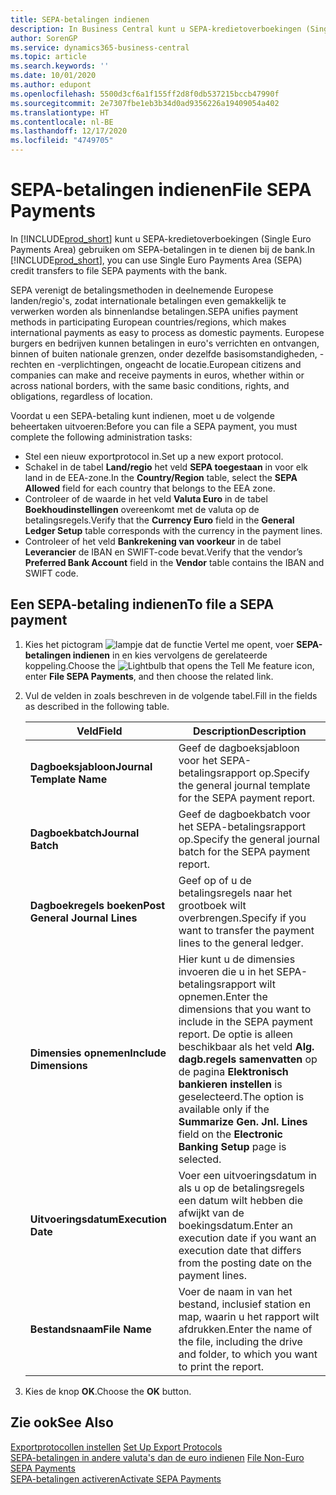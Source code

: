 ```yaml
---
title: SEPA-betalingen indienen
description: In Business Central kunt u SEPA-kredietoverboekingen (Single Euro Payments Area) gebruiken om SEPA-betalingen in te dienen bij de bank.
author: SorenGP
ms.service: dynamics365-business-central
ms.topic: article
ms.search.keywords: ''
ms.date: 10/01/2020
ms.author: edupont
ms.openlocfilehash: 5500d3cf6a1f155ff2d8f0db537215bccb47990f
ms.sourcegitcommit: 2e7307fbe1eb3b34d0ad9356226a19409054a402
ms.translationtype: HT
ms.contentlocale: nl-BE
ms.lasthandoff: 12/17/2020
ms.locfileid: "4749705"
---
```

# <a name="file-sepa-payments"></a><span data-ttu-id="11007-103">SEPA-betalingen indienen</span><span class="sxs-lookup"><span data-stu-id="11007-103">File SEPA Payments</span></span>
<span data-ttu-id="11007-104">In [!INCLUDE[prod_short](../../includes/prod_short.md)] kunt u SEPA-kredietoverboekingen (Single Euro Payments Area) gebruiken om SEPA-betalingen in te dienen bij de bank.</span><span class="sxs-lookup"><span data-stu-id="11007-104">In [!INCLUDE[prod_short](../../includes/prod_short.md)], you can use Single Euro Payments Area (SEPA) credit transfers to file SEPA payments with the bank.</span></span>  

<span data-ttu-id="11007-105">SEPA verenigt de betalingsmethoden in deelnemende Europese landen/regio's, zodat internationale betalingen even gemakkelijk te verwerken worden als binnenlandse betalingen.</span><span class="sxs-lookup"><span data-stu-id="11007-105">SEPA unifies payment methods in participating European countries/regions, which makes international payments as easy to process as domestic payments.</span></span> <span data-ttu-id="11007-106">Europese burgers en bedrijven kunnen betalingen in euro's verrichten en ontvangen, binnen of buiten nationale grenzen, onder dezelfde basisomstandigheden, -rechten en -verplichtingen, ongeacht de locatie.</span><span class="sxs-lookup"><span data-stu-id="11007-106">European citizens and companies can make and receive payments in euros, whether within or across national borders, with the same basic conditions, rights, and obligations, regardless of location.</span></span>  

<span data-ttu-id="11007-107">Voordat u een SEPA-betaling kunt indienen, moet u de volgende beheertaken uitvoeren:</span><span class="sxs-lookup"><span data-stu-id="11007-107">Before you can file a SEPA payment, you must complete the following administration tasks:</span></span>  

- <span data-ttu-id="11007-108">Stel een nieuw exportprotocol in.</span><span class="sxs-lookup"><span data-stu-id="11007-108">Set up a new export protocol.</span></span>
- <span data-ttu-id="11007-109">Schakel in de tabel **Land/regio** het veld **SEPA toegestaan** in voor elk land in de EEA-zone.</span><span class="sxs-lookup"><span data-stu-id="11007-109">In the **Country/Region** table, select the **SEPA Allowed** field for each country that belongs to the EEA zone.</span></span>  
- <span data-ttu-id="11007-110">Controleer of de waarde in het veld **Valuta Euro** in de tabel **Boekhoudinstellingen** overeenkomt met de valuta op de betalingsregels.</span><span class="sxs-lookup"><span data-stu-id="11007-110">Verify that the **Currency Euro** field in the **General Ledger Setup** table corresponds with the currency in the payment lines.</span></span>  
- <span data-ttu-id="11007-111">Controleer of het veld **Bankrekening van voorkeur** in de tabel **Leverancier** de IBAN en SWIFT-code bevat.</span><span class="sxs-lookup"><span data-stu-id="11007-111">Verify that the vendor’s **Preferred Bank Account** field in the **Vendor** table contains the IBAN and SWIFT code.</span></span>  

## <a name="to-file-a-sepa-payment"></a><span data-ttu-id="11007-112">Een SEPA-betaling indienen</span><span class="sxs-lookup"><span data-stu-id="11007-112">To file a SEPA payment</span></span>  

1.  <span data-ttu-id="11007-113">Kies het pictogram ![lampje dat de functie Vertel me opent](../../media/ui-search/search_small.png "Vertel me wat u wilt doen"), voer **SEPA-betalingen indienen** in en kies vervolgens de gerelateerde koppeling.</span><span class="sxs-lookup"><span data-stu-id="11007-113">Choose the ![Lightbulb that opens the Tell Me feature](../../media/ui-search/search_small.png "Tell me what you want to do") icon, enter **File SEPA Payments**, and then choose the related link.</span></span>  
2.  <span data-ttu-id="11007-114">Vul de velden in zoals beschreven in de volgende tabel.</span><span class="sxs-lookup"><span data-stu-id="11007-114">Fill in the fields as described in the following table.</span></span>  

    |<span data-ttu-id="11007-115">Veld</span><span class="sxs-lookup"><span data-stu-id="11007-115">Field</span></span>|<span data-ttu-id="11007-116">Description</span><span class="sxs-lookup"><span data-stu-id="11007-116">Description</span></span>|  
    |---------------------------------|---------------------------------------|  
    |<span data-ttu-id="11007-117">**Dagboeksjabloon**</span><span class="sxs-lookup"><span data-stu-id="11007-117">**Journal Template Name**</span></span>|<span data-ttu-id="11007-118">Geef de dagboeksjabloon voor het SEPA-betalingsrapport op.</span><span class="sxs-lookup"><span data-stu-id="11007-118">Specify the general journal template for the SEPA payment report.</span></span>|  
    |<span data-ttu-id="11007-119">**Dagboekbatch**</span><span class="sxs-lookup"><span data-stu-id="11007-119">**Journal Batch**</span></span>|<span data-ttu-id="11007-120">Geef de dagboekbatch voor het SEPA-betalingsrapport op.</span><span class="sxs-lookup"><span data-stu-id="11007-120">Specify the general journal batch for the SEPA payment report.</span></span>|  
    |<span data-ttu-id="11007-121">**Dagboekregels boeken**</span><span class="sxs-lookup"><span data-stu-id="11007-121">**Post General Journal Lines**</span></span>|<span data-ttu-id="11007-122">Geef op of u de betalingsregels naar het grootboek wilt overbrengen.</span><span class="sxs-lookup"><span data-stu-id="11007-122">Specify if you want to transfer the payment lines to the general ledger.</span></span>|  
    |<span data-ttu-id="11007-123">**Dimensies opnemen**</span><span class="sxs-lookup"><span data-stu-id="11007-123">**Include Dimensions**</span></span>|<span data-ttu-id="11007-124">Hier kunt u de dimensies invoeren die u in het SEPA-betalingsrapport wilt opnemen.</span><span class="sxs-lookup"><span data-stu-id="11007-124">Enter the dimensions that you want to include in the SEPA payment report.</span></span> <span data-ttu-id="11007-125">De optie is alleen beschikbaar als het veld **Alg. dagb.regels samenvatten** op de pagina **Elektronisch bankieren instellen** is geselecteerd.</span><span class="sxs-lookup"><span data-stu-id="11007-125">The option is available only if the **Summarize Gen. Jnl. Lines** field on the **Electronic Banking Setup** page is selected.</span></span>|  
    |<span data-ttu-id="11007-126">**Uitvoeringsdatum**</span><span class="sxs-lookup"><span data-stu-id="11007-126">**Execution Date**</span></span>|<span data-ttu-id="11007-127">Voer een uitvoeringsdatum in als u op de betalingsregels een datum wilt hebben die afwijkt van de boekingsdatum.</span><span class="sxs-lookup"><span data-stu-id="11007-127">Enter an execution date if you want an execution date that differs from the posting date on the payment lines.</span></span>|  
    |<span data-ttu-id="11007-128">**Bestandsnaam**</span><span class="sxs-lookup"><span data-stu-id="11007-128">**File Name**</span></span>|<span data-ttu-id="11007-129">Voer de naam in van het bestand, inclusief station en map, waarin u het rapport wilt afdrukken.</span><span class="sxs-lookup"><span data-stu-id="11007-129">Enter the name of the file, including the drive and folder, to which you want to print the report.</span></span>|  

3.  <span data-ttu-id="11007-130">Kies de knop **OK**.</span><span class="sxs-lookup"><span data-stu-id="11007-130">Choose the **OK** button.</span></span>  

## <a name="see-also"></a><span data-ttu-id="11007-131">Zie ook</span><span class="sxs-lookup"><span data-stu-id="11007-131">See Also</span></span>  
 <span data-ttu-id="11007-132">[Exportprotocollen instellen](how-to-set-up-export-protocols.md) </span><span class="sxs-lookup"><span data-stu-id="11007-132">[Set Up Export Protocols](how-to-set-up-export-protocols.md) </span></span>  
 <span data-ttu-id="11007-133">[SEPA-betalingen in andere valuta's dan de euro indienen](how-to-file-non-euro-sepa-payments.md) </span><span class="sxs-lookup"><span data-stu-id="11007-133">[File Non-Euro SEPA Payments](how-to-file-non-euro-sepa-payments.md) </span></span>  
 [<span data-ttu-id="11007-134">SEPA-betalingen activeren</span><span class="sxs-lookup"><span data-stu-id="11007-134">Activate SEPA Payments</span></span>](how-to-activate-sepa-payments.md)

